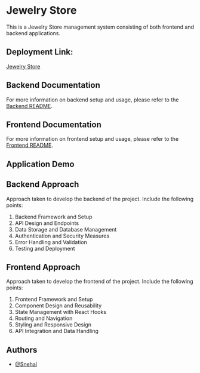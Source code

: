 # Jewelry Store

This is a Jewelry Store management system consisting of both frontend and backend applications.

## Deployment Link:

[Jewelry Store](https://666dd605633cce156216953b--deft-truffle-e61564.netlify.app)

## Backend Documentation

For more information on backend setup and usage, please refer to the [Backend README](/backend/README.md).

## Frontend Documentation

For more information on frontend setup and usage, please refer to the [Frontend README](/frontend/README.md).

## Application Demo

## Backend Approach

Approach taken to develop the backend of the project. Include the following points:

1. Backend Framework and Setup
2. API Design and Endpoints
3. Data Storage and Database Management
4. Authentication and Security Measures
5. Error Handling and Validation
6. Testing and Deployment

## Frontend Approach

Approach taken to develop the frontend of the project. Include the following points:

1. Frontend Framework and Setup
2. Component Design and Reusability
3. State Management with React Hooks
4. Routing and Navigation
5. Styling and Responsive Design
6. API Integration and Data Handling

## Authors

- [@Snehal](https://github.com/Snehal-Salvi)

